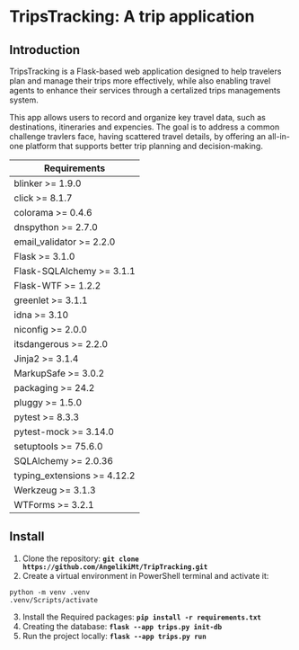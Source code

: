 # **TripsTracking: A trip application**

## **Introduction**

TripsTracking is a Flask-based web application designed to help travelers plan and manage their trips more effectively, while also enabling travel agents to enhance their services through a certalized trips managements system. 

This app allows users to record and organize key travel data, such as destinations, itineraries and expencies. The goal is to address a common challenge travlers face, having scattered travel details, by offering an all-in-one platform that supports better trip planning and decision-making. 

| Requirements                |
| ------------                |
| blinker >= 1.9.0            |
| click >= 8.1.7              |
| colorama >= 0.4.6           |
| dnspython >= 2.7.0          |
| email_validator >= 2.2.0    |
| Flask >= 3.1.0              |
| Flask-SQLAlchemy >= 3.1.1   |
| Flask-WTF >= 1.2.2          |
| greenlet >= 3.1.1           |
| idna >= 3.10                |
| niconfig >= 2.0.0           |
| itsdangerous >= 2.2.0       |
| Jinja2 >= 3.1.4             |
| MarkupSafe >= 3.0.2         |
| packaging >= 24.2           |
| pluggy >= 1.5.0             |
| pytest >= 8.3.3             |
| pytest-mock >= 3.14.0       |
| setuptools >= 75.6.0        |
| SQLAlchemy >= 2.0.36        |
| typing_extensions >= 4.12.2 |
| Werkzeug >= 3.1.3           |
| WTForms >= 3.2.1            |


## **Install** 

1. Clone the repository: **`git clone https://github.com/AngelikiMt/TripTracking.git`**
2. Create a virtual environment in PowerShell terminal and activate it:      

``` 
python -m venv .venv
.venv/Scripts/activate 
```

3. Install the Required packages: **`pip install -r requirements.txt`**
4. Creating the database: **`flask --app trips.py init-db`**
5. Run the project locally: **`flask --app trips.py run`**



